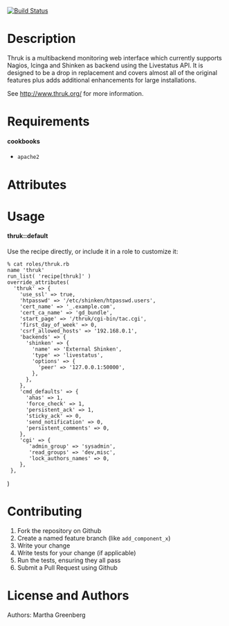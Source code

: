 [![Build Status](https://secure.travis-ci.org/marthag8/cookbook-thruk.png)](http://travis-ci.org/marthag8/cookbook-thruk)

Description
===========

Thruk is a multibackend monitoring web interface which currently
supports Nagios, Icinga and Shinken as backend using the Livestatus
API. It is designed to be a drop in replacement and covers almost all
of the original features plus adds additional enhancements for large
installations.

See http://www.thruk.org/ for more information.

Requirements
============

#### cookbooks
- `apache2`

Attributes
==========

Usage
=====
#### thruk::default
Use the recipe directly, or include it in a role to customize it:

    % cat roles/thruk.rb
    name 'thruk'
    run_list( 'recipe[thruk]' )
    override_attributes(
      'thruk' => {
        'use_ssl' => true,
        'htpasswd' => '/etc/shinken/htpasswd.users',
        'cert_name' => '_.example.com',
        'cert_ca_name' => 'gd_bundle',
        'start_page' => '/thruk/cgi-bin/tac.cgi',
        'first_day_of_week' => 0,
        'csrf_allowed_hosts' => '192.168.0.1',
        'backends' => {
          'shinken' => {
            'name' => 'External Shinken',
            'type' => 'livestatus',
            'options' => {
              'peer' => '127.0.0.1:50000',
            },
          },
        },
        'cmd_defaults' => {
          'ahas' => 1,
          'force_check' => 1,
          'persistent_ack' => 1,
          'sticky_ack' => 0,
          'send_notification' => 0,
          'persistent_comments' => 0,
        },
        'cgi' => {
           'admin_group' => 'sysadmin',
           'read_groups' => 'dev,misc',
           'lock_authors_names' => 0,
        },
     },
   )

Contributing
============

1. Fork the repository on Github
2. Create a named feature branch (like `add_component_x`)
3. Write your change
4. Write tests for your change (if applicable)
5. Run the tests, ensuring they all pass
6. Submit a Pull Request using Github

License and Authors
===================
Authors: Martha Greenberg
